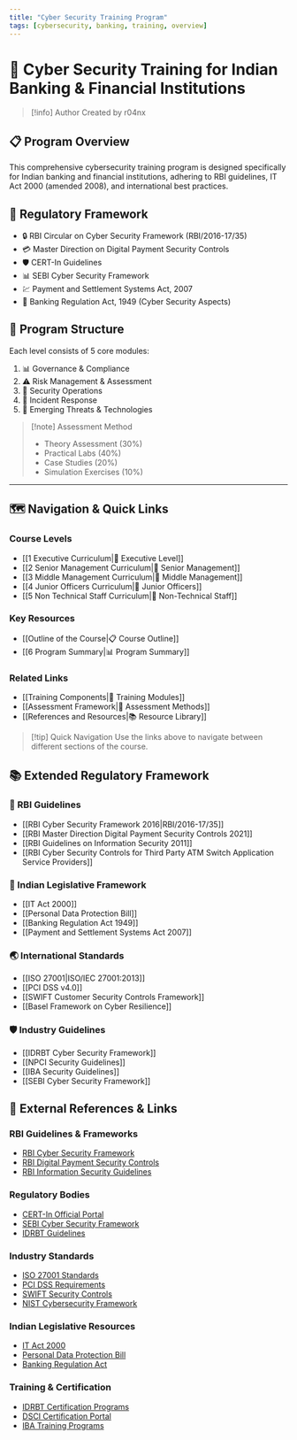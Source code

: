 ```yaml
---
title: "Cyber Security Training Program"
tags: [cybersecurity, banking, training, overview]
---
```


# 🏦 Cyber Security Training for Indian Banking & Financial Institutions

> [!info] Author
> Created by r04nx

## 📋 Program Overview
This comprehensive cybersecurity training program is designed specifically for Indian banking and financial institutions, adhering to RBI guidelines, IT Act 2000 (amended 2008), and international best practices.

## 📜 Regulatory Framework
- 🔒 RBI Circular on Cyber Security Framework (RBI/2016-17/35)
- 💳 Master Direction on Digital Payment Security Controls
- 🛡️ CERT-In Guidelines
- 📊 SEBI Cyber Security Framework
- 💹 Payment and Settlement Systems Act, 2007
- 📘 Banking Regulation Act, 1949 (Cyber Security Aspects)

## 🎯 Program Structure
Each level consists of 5 core modules:

1. 📊 Governance & Compliance
2. ⚠️ Risk Management & Assessment
3. 🔐 Security Operations
4. 🚨 Incident Response
5. 🔮 Emerging Threats & Technologies

> [!note] Assessment Method
> - Theory Assessment (30%)
> - Practical Labs (40%)
> - Case Studies (20%)
> - Simulation Exercises (10%)

---

## 🗺️ Navigation & Quick Links

### Course Levels
- [[1 Executive Curriculum|👔 Executive Level]]
- [[2 Senior Management Curriculum|👥 Senior Management]]
- [[3 Middle Management Curriculum|🔧 Middle Management]]
- [[4 Junior Officers Curriculum|💼 Junior Officers]]
- [[5 Non Technical Staff Curriculum|👤 Non-Technical Staff]]

### Key Resources
- [[Outline of the Course|📋 Course Outline]]
- [[6 Program Summary|📊 Program Summary]]

### Related Links
- [[Training Components|🎯 Training Modules]]
- [[Assessment Framework|📝 Assessment Methods]]
- [[References and Resources|📚 Resource Library]]

> [!tip] Quick Navigation
> Use the links above to navigate between different sections of the course.

## 📚 Extended Regulatory Framework

### 🏦 RBI Guidelines
- [[RBI Cyber Security Framework 2016|RBI/2016-17/35]]
- [[RBI Master Direction Digital Payment Security Controls 2021]]
- [[RBI Guidelines on Information Security 2011]]
- [[RBI Cyber Security Controls for Third Party ATM Switch Application Service Providers]]

### 🔐 Indian Legislative Framework
- [[IT Act 2000]]
- [[Personal Data Protection Bill]]
- [[Banking Regulation Act 1949]]
- [[Payment and Settlement Systems Act 2007]]

### 🌏 International Standards
- [[ISO 27001|ISO/IEC 27001:2013]]
- [[PCI DSS v4.0]]
- [[SWIFT Customer Security Controls Framework]]
- [[Basel Framework on Cyber Resilience]]

### 🛡️ Industry Guidelines
- [[IDRBT Cyber Security Framework]]
- [[NPCI Security Guidelines]]
- [[IBA Security Guidelines]]
- [[SEBI Cyber Security Framework]] 

## 🔗 External References & Links

### RBI Guidelines & Frameworks
- [RBI Cyber Security Framework](https://www.rbi.org.in/Scripts/NotificationUser.aspx?Id=10435)
- [RBI Digital Payment Security Controls](https://www.rbi.org.in/Scripts/NotificationUser.aspx?Id=12032)
- [RBI Information Security Guidelines](https://www.rbi.org.in/Scripts/BS_CircularIndexDisplay.aspx?Id=9488)

### Regulatory Bodies
- [CERT-In Official Portal](https://www.cert-in.org.in/)
- [SEBI Cyber Security Framework](https://www.sebi.gov.in/legal/circulars/jan-2019/cyber-security-and-cyber-resilience-framework_41513.html)
- [IDRBT Guidelines](https://www.idrbt.ac.in/assets/publications/Best%20Practices/2018/Mobile_Security.pdf)

### Industry Standards
- [ISO 27001 Standards](https://www.iso.org/standard/27001.html)
- [PCI DSS Requirements](https://www.pcisecuritystandards.org/document_library)
- [SWIFT Security Controls](https://www.swift.com/myswift/customer-security-programme-csp)
- [NIST Cybersecurity Framework](https://www.nist.gov/cyberframework)

### Indian Legislative Resources
- [IT Act 2000](https://www.meity.gov.in/content/information-technology-act-2000)
- [Personal Data Protection Bill](https://prsindia.org/billtrack/the-personal-data-protection-bill-2019)
- [Banking Regulation Act](https://rbidocs.rbi.org.in/rdocs/Publications/PDFs/BANKI15122014.pdf)

### Training & Certification
- [IDRBT Certification Programs](https://www.idrbt.ac.in/certification.html)
- [DSCI Certification Portal](https://www.dsci.in/certifications)
- [IBA Training Programs](https://www.iibf.org.in/programs.asp) 
